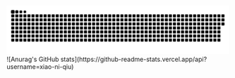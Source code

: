 <picture>
  <source media="(prefers-color-scheme: dark)" srcset="https://raw.githubusercontent.com/xiao-ni-qiu/xiao-ni-qiu/output/github-contribution-grid-snake-dark.svg">
  <source media="(prefers-color-scheme: light)" srcset="https://raw.githubusercontent.com/xiao-ni-qiu/xiao-ni-qiu/output/github-contribution-grid-snake.svg">
  <img alt="github contribution grid snake animation" src="https://raw.githubusercontent.com/xiao-ni-qiu/xiao-ni-qiu/output/github-contribution-grid-snake.svg">
</picture>
  ![Anurag's GitHub stats](https://github-readme-stats.vercel.app/api?username=xiao-ni-qiu)
